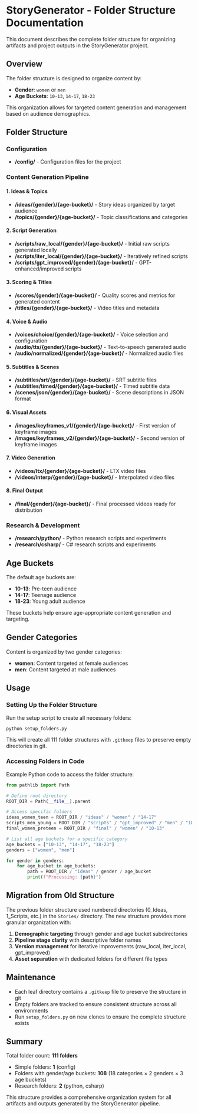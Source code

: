 # StoryGenerator - Folder Structure Documentation

This document describes the complete folder structure for organizing artifacts and project outputs in the StoryGenerator project.

## Overview

The folder structure is designed to organize content by:
- **Gender**: `women` or `men`
- **Age Buckets**: `10-13`, `14-17`, `18-23`

This organization allows for targeted content generation and management based on audience demographics.

## Folder Structure

### Configuration
- **/config/** - Configuration files for the project

### Content Generation Pipeline

#### 1. Ideas & Topics
- **/ideas/{gender}/{age-bucket}/** - Story ideas organized by target audience
- **/topics/{gender}/{age-bucket}/** - Topic classifications and categories

#### 2. Script Generation
- **/scripts/raw_local/{gender}/{age-bucket}/** - Initial raw scripts generated locally
- **/scripts/iter_local/{gender}/{age-bucket}/** - Iteratively refined scripts
- **/scripts/gpt_improved/{gender}/{age-bucket}/** - GPT-enhanced/improved scripts

#### 3. Scoring & Titles
- **/scores/{gender}/{age-bucket}/** - Quality scores and metrics for generated content
- **/titles/{gender}/{age-bucket}/** - Video titles and metadata

#### 4. Voice & Audio
- **/voices/choice/{gender}/{age-bucket}/** - Voice selection and configuration
- **/audio/tts/{gender}/{age-bucket}/** - Text-to-speech generated audio
- **/audio/normalized/{gender}/{age-bucket}/** - Normalized audio files

#### 5. Subtitles & Scenes
- **/subtitles/srt/{gender}/{age-bucket}/** - SRT subtitle files
- **/subtitles/timed/{gender}/{age-bucket}/** - Timed subtitle data
- **/scenes/json/{gender}/{age-bucket}/** - Scene descriptions in JSON format

#### 6. Visual Assets
- **/images/keyframes_v1/{gender}/{age-bucket}/** - First version of keyframe images
- **/images/keyframes_v2/{gender}/{age-bucket}/** - Second version of keyframe images

#### 7. Video Generation
- **/videos/ltx/{gender}/{age-bucket}/** - LTX video files
- **/videos/interp/{gender}/{age-bucket}/** - Interpolated video files

#### 8. Final Output
- **/final/{gender}/{age-bucket}/** - Final processed videos ready for distribution

### Research & Development
- **/research/python/** - Python research scripts and experiments
- **/research/csharp/** - C# research scripts and experiments

## Age Buckets

The default age buckets are:
- **10-13**: Pre-teen audience
- **14-17**: Teenage audience
- **18-23**: Young adult audience

These buckets help ensure age-appropriate content generation and targeting.

## Gender Categories

Content is organized by two gender categories:
- **women**: Content targeted at female audiences
- **men**: Content targeted at male audiences

## Usage

### Setting Up the Folder Structure

Run the setup script to create all necessary folders:

```bash
python setup_folders.py
```

This will create all 111 folder structures with `.gitkeep` files to preserve empty directories in git.

### Accessing Folders in Code

Example Python code to access the folder structure:

```python
from pathlib import Path

# Define root directory
ROOT_DIR = Path(__file__).parent

# Access specific folders
ideas_women_teen = ROOT_DIR / "ideas" / "women" / "14-17"
scripts_men_young = ROOT_DIR / "scripts" / "gpt_improved" / "men" / "18-23"
final_women_preteen = ROOT_DIR / "final" / "women" / "10-13"

# List all age buckets for a specific category
age_buckets = ["10-13", "14-17", "18-23"]
genders = ["women", "men"]

for gender in genders:
    for age_bucket in age_buckets:
        path = ROOT_DIR / "ideas" / gender / age_bucket
        print(f"Processing: {path}")
```

## Migration from Old Structure

The previous folder structure used numbered directories (0_Ideas, 1_Scripts, etc.) in the `Stories/` directory. The new structure provides more granular organization with:

1. **Demographic targeting** through gender and age bucket subdirectories
2. **Pipeline stage clarity** with descriptive folder names
3. **Version management** for iterative improvements (raw_local, iter_local, gpt_improved)
4. **Asset separation** with dedicated folders for different file types

## Maintenance

- Each leaf directory contains a `.gitkeep` file to preserve the structure in git
- Empty folders are tracked to ensure consistent structure across all environments
- Run `setup_folders.py` on new clones to ensure the complete structure exists

## Summary

Total folder count: **111 folders**
- Simple folders: **1** (config)
- Folders with gender/age buckets: **108** (18 categories × 2 genders × 3 age buckets)
- Research folders: **2** (python, csharp)

This structure provides a comprehensive organization system for all artifacts and outputs generated by the StoryGenerator pipeline.
